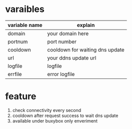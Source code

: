 varaibles
==
variable name|explain
-------------|-------------
domain       |your domain here
portnum      |port number
cooldown     |cooldown for waiting dns update
url          |your ddns update url
logfile      |logfile
errfile      |error logfile

feature
==

1. check connectivity every second
2. cooldown after request success to wait dns update
3. available under buxybox only enveriment